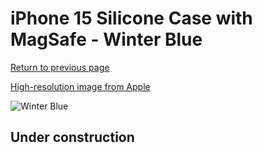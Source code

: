 # iPhone 15 Silicone Case with MagSafe - Winter Blue

[Return to previous page](/iphone_15)

[High-resolution image from Apple](https://store.storeimages.cdn-apple.com/8756/as-images.apple.com/is/MT0Y3?wid=4500&hei=4500&fmt=png)

<div style="width: 512px"><img src="/almost_uncompressed/MT0Y3.webp" alt="Winter Blue"></div>

## Under construction
